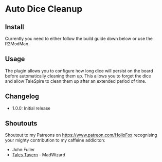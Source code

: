 # Auto Dice Cleanup


## Install

Currently you need to either follow the build guide down below or use the R2ModMan. 

## Usage
The plugin allows you to configure how long dice will persist on the board before automatically cleaning them up. This allows you to forget the dice and allow TaleSpire to clean them up after an extended period of time.

## Changelog
- 1.0.0: Initial release

## Shoutouts
Shoutout to my Patreons on https://www.patreon.com/HolloFox recognising your
mighty contribution to my caffeine addiciton:
- John Fuller
- [Tales Tavern](https://talestavern.com/) - MadWizard
